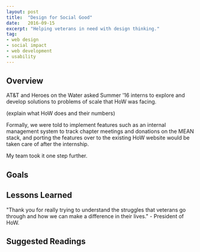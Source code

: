 ```yaml
---
layout: post
title:  "Design for Social Good"
date:   2016-09-15
excerpt: "Helping veterans in need with design thinking."
tag:
- web design
- social impact
- web development
- usability
---
```


## Overview
AT&T and Heroes on the Water asked Summer '16 interns to explore and develop solutions to problems of scale that HoW was facing. 

(explain what HoW does and their numbers)

Formally, we were told to implement features such as an internal management system to track chapter meetings and donations on the MEAN stack, and porting the features over to the existing HoW website would be taken care of after the internship. 

My team took it one step further. 

## Goals

## Lessons Learned
"Thank you for really trying to understand the struggles that veterans go through and how we can make a difference in their lives." - President of HoW. 


## Suggested Readings

